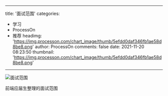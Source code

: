 
---
title: '面试范围'
categories: 
 - 学习
 - ProcessOn
 - 推荐
headimg: 'https://img.processon.com/chart_image/thumb/5efdd0daf346fb1ae58d8be8.png'
author: ProcessOn
comments: false
date: 2021-11-20 08:23:50
thumbnail: 'https://img.processon.com/chart_image/thumb/5efdd0daf346fb1ae58d8be8.png'
---

<div>   
<img class="thumb" alt="面试范围" src="https://img.processon.com/chart_image/thumb/5efdd0daf346fb1ae58d8be8.png" referrerpolicy="no-referrer">
<p>前端应届生整理的面试范围</p>  
</div>
            
